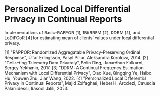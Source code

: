 # Personalized Local Differential Privacy in Continual Reports

Implementations of Basic-RAPPOR [1], 1BitRRPM [2], DDRM [3], and LoDiPCoR [4] for estimating mean of clients' values under local differential privacy.

[1] "RAPPOR: Randomized Aggregatable Privacy-Preserving Ordinal Response", Úlfar Erlingsson, Vasyl Pihur, Aleksandra Korolova, 2014.
[2] "Collecting Telemetry Data Privately", Bolin Ding, Janardhan Kulkarni, Sergey Yekhanin, 2017.
[3] "DDRM: A Continual Frequency Estimation Mechanism with Local Differential Privacy", Qiao Xue, Qingqing Ye, Haibo Hu, Youwen Zhu, Jian Wang, 2022.
[4] "Personalized Local Differential Privacy in Continual Reports", Majid Zolfaghari, Heber H. Arcolezi, Catuscia Palamidessi, Rasool Jalili, 2023.
